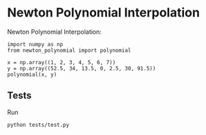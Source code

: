 # Newton Polynomial Interpolation

Newton Polynomial Interpolation:

    import numpy as np
    from newton_polynomial import polynomial

    x = np.array((1, 2, 3, 4, 5, 6, 7))
    y = np.array((52.5, 34, 13.5, 0, 2.5, 30, 91.5))
    polynomial(x, y)


## Tests

Run

    python tests/test.py
